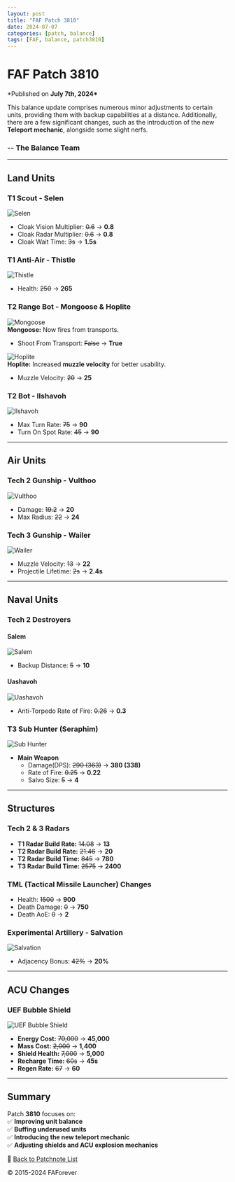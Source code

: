 ```yaml
---
layout: post
title: "FAF Patch 3810"
date: 2024-07-07
categories: [patch, balance]
tags: [FAF, balance, patch3810]
---
```


# FAF Patch 3810

\*Published on **July 7th, 2024\***

This balance update comprises numerous minor adjustments to certain units, providing them with backup capabilities at a distance. Additionally, there are a few significant changes, such as the introduction of the new **Teleport mechanic**, alongside some slight nerfs.

### -- The Balance Team

---

## Land Units

### **T1 Scout - Selen**

![Selen](/assets/images/units/sera/land/T1Scout.png)

- Cloak Vision Multiplier: ~~0.6~~ → **0.8**
- Cloak Radar Multiplier: ~~0.6~~ → **0.8**
- Cloak Wait Time: ~~3s~~ → **1.5s**

### **T1 Anti-Air - Thistle**

![Thistle](/assets/images/units/aeon/land/T1MobileAA.png)

- Health: ~~250~~ → **265**

### **T2 Range Bot - Mongoose & Hoplite**

![Mongoose](/assets/images/units/uef/land/T2RangeBot.png)  
**Mongoose:** Now fires from transports.

- Shoot From Transport: ~~False~~ → **True**

![Hoplite](/assets/images/units/cybran/land/T2RangeBot.png)  
**Hoplite:** Increased **muzzle velocity** for better usability.

- Muzzle Velocity: ~~20~~ → **25**

### **T2 Bot - Ilshavoh**

![Ilshavoh](/assets/images/units/sera/land/T2Tank.png)

- Max Turn Rate: ~~75~~ → **90**
- Turn On Spot Rate: ~~45~~ → **90**

---

## Air Units

### **Tech 2 Gunship - Vulthoo**

![Vulthoo](/assets/images/units/sera/air/T2Gunship.png)

- Damage: ~~19.2~~ → **20**
- Max Radius: ~~22~~ → **24**

### **Tech 3 Gunship - Wailer**

![Wailer](/assets/images/units/cybran/air/T3Gunship.png)

- Muzzle Velocity: ~~13~~ → **22**
- Projectile Lifetime: ~~2s~~ → **2.4s**

---

## Naval Units

### **Tech 2 Destroyers**

#### **Salem**

![Salem](/assets/images/units/cybran/naval/T2Destoryer.png)

- Backup Distance: ~~5~~ → **10**

#### **Uashavoh**

![Uashavoh](/assets/images/units/sera/naval/T2Destroyer.png)

- Anti-Torpedo Rate of Fire: ~~0.26~~ → **0.3**

### **T3 Sub Hunter (Seraphim)**

![Sub Hunter](/assets/images/units/sera/naval/T3SubHunter.png)

- **Main Weapon**
  - Damage(DPS): ~~290 (363)~~ → **380 (338)**
  - Rate of Fire: ~~0.25~~ → **0.22**
  - Salvo Size: ~~5~~ → **4**

---

## Structures

### **Tech 2 & 3 Radars**

- **T1 Radar Build Rate:** ~~14.08~~ → **13**
- **T2 Radar Build Rate:** ~~21.46~~ → **20**
- **T2 Radar Build Time:** ~~845~~ → **780**
- **T3 Radar Build Time:** ~~2575~~ → **2400**

### **TML (Tactical Missile Launcher) Changes**

- Health: ~~1500~~ → **900**
- Death Damage: ~~0~~ → **750**
- Death AoE: ~~0~~ → **2**

### **Experimental Artillery - Salvation**

![Salvation](/assets/images/units/aeon/structure/T4RapidArty.png)

- Adjacency Bonus: ~~42%~~ → **20%**

---

## ACU Changes

### **UEF Bubble Shield**

![UEF Bubble Shield](/assets/images/Enhancements/uef/bubbleshield.png)

- **Energy Cost:** ~~70,000~~ → **45,000**
- **Mass Cost:** ~~2,000~~ → **1,400**
- **Shield Health:** ~~7,000~~ → **5,000**
- **Recharge Time:** ~~60s~~ → **45s**
- **Regen Rate:** ~~67~~ → **60**

---

## Summary

Patch **3810** focuses on:  
✅ **Improving unit balance**  
✅ **Buffing underused units**  
✅ **Introducing the new teleport mechanic**  
✅ **Adjusting shields and ACU explosion mechanics**

🔗 [Back to Patchnote List](../index.html)

© 2015-2024 FAForever

